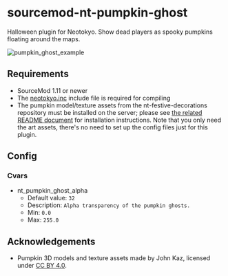 # sourcemod-nt-pumpkin-ghost
Halloween plugin for Neotokyo. Show dead players as spooky pumpkins floating around the maps.

![pumpkin_ghost_example](https://github.com/Rainyan/sourcemod-nt-pumpkin-ghost/assets/6595066/d5faa64f-0589-459a-858a-bd5275f3859e)

## Requirements
* SourceMod 1.11 or newer
* The [neotokyo.inc](https://github.com/softashell/sourcemod-nt-include) include file is required for compiling
* The pumpkin model/texture assets from the nt-festive-decorations repository must be installed on the server; please see [the related README document](https://github.com/Rainyan/nt-festive-decorations/tree/master/nt-halloween-decorations#installation) for installation instructions.
Note that you only need the art assets, there's no need to set up the config files just for this plugin.

## Config
### Cvars
* nt_pumpkin_ghost_alpha
  * Default value: `32`
  * Description: `Alpha transparency of the pumpkin ghosts.`
  * Min: `0.0`
  * Max: `255.0`


## Acknowledgements
* Pumpkin 3D models and texture assets made by John Kaz, licensed under [CC BY 4.0](https://creativecommons.org/licenses/by/4.0/).
